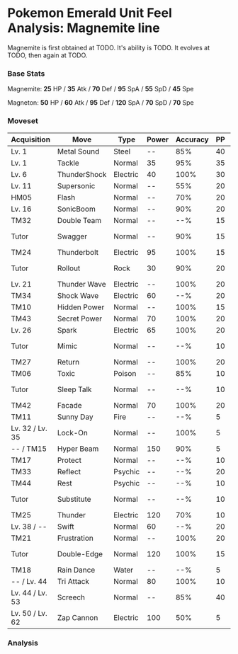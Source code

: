 # Pokemon Emerald Unit Feel Analysis: Magnemite line

Magnemite is first obtained at TODO. It's ability is TODO. It evolves at TODO, then again at TODO.

### Base Stats

Magnemite: **25** HP / **35** Atk / **70** Def / **95** SpA / **55** SpD / **45** Spe

Magneton: **50** HP / **60** Atk / **95** Def / **120** SpA / **70** SpD / **70** Spe

### Moveset

|Acquisition    |Move        |Type    |Power|Accuracy|PP |Notes                    |
|---            |---         |---     |---  |---     |---|---                      |
|Lv. 1          |Metal Sound |Steel   |--   |85%     |40 |                         |
|Lv. 1          |Tackle      |Normal  |35   |95%     |35 |                         |
|Lv. 6          |ThunderShock|Electric|40   |100%    |30 |                         |
|Lv. 11         |Supersonic  |Normal  |--   |55%     |20 |                         |
|HM05           |Flash       |Normal  |--   |70%     |20 |                         |
|Lv. 16         |SonicBoom   |Normal  |--   |90%     |20 |                         |
|TM32           |Double Team |Normal  |--   |--%     |15 |                         |
|Tutor          |Swagger     |Normal  |--   |90%     |15 |Emerald only             |
|TM24           |Thunderbolt |Electric|95   |100%    |15 |                         |
|Tutor          |Rollout     |Rock    |30   |90%     |20 |Emerald only             |
|Lv. 21         |Thunder Wave|Electric|--   |100%    |20 |                         |
|TM34           |Shock Wave  |Electric|60   |--%     |20 |                         |
|TM10           |Hidden Power|Normal  |--   |100%    |15 |                         |
|TM43           |Secret Power|Normal  |70   |100%    |20 |                         |
|Lv. 26         |Spark       |Electric|65   |100%    |20 |                         |
|Tutor          |Mimic       |Normal  |--   |--%     |10 |Emerald only             |
|TM27           |Return      |Normal  |--   |100%    |20 |                         |
|TM06           |Toxic       |Poison  |--   |85%     |10 |                         |
|Tutor          |Sleep Talk  |Normal  |--   |--%     |10 |Emerald only             |
|TM42           |Facade      |Normal  |70   |100%    |20 |                         |
|TM11           |Sunny Day   |Fire    |--   |--%     |5  |                         |
|Lv. 32 / Lv. 35|Lock-On     |Normal  |--   |100%    |5  |                         |
|-- / TM15      |Hyper Beam  |Normal  |150  |90%     |5  |                         |
|TM17           |Protect     |Normal  |--   |--%     |10 |                         |
|TM33           |Reflect     |Psychic |--   |--%     |20 |                         |
|TM44           |Rest        |Psychic |--   |--%     |10 |                         |
|Tutor          |Substitute  |Normal  |--   |--%     |10 |Emerald only             |
|TM25           |Thunder     |Electric|120  |70%     |10 |                         |
|Lv. 38 / --    |Swift       |Normal  |60   |--%     |20 |                         |
|TM21           |Frustration |Normal  |--   |100%    |20 |                         |
|Tutor          |Double-Edge |Normal  |120  |100%    |15 |Emerald only             |
|TM18           |Rain Dance  |Water   |--   |--%     |5  |                         |
|-- / Lv. 44    |Tri Attack  |Normal  |80   |100%    |10 |                         |
|Lv. 44 / Lv. 53|Screech     |Normal  |--   |85%     |40 |                         |
|Lv. 50 / Lv. 62|Zap Cannon  |Electric|100  |50%     |5  |                         |

### Analysis